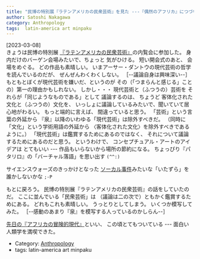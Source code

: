 ```yaml
---
title: "民博の特別展『ラテンアメリカの民衆芸術』を見た ---『偶然のアフリカ』につづいて今日も楽しい人類学！"
author: Satoshi Nakagawa
category: Anthropology
tags:  latin-america art minpaku
---
```


[2023-03-08]  
 きょうは民博の特別展
[『ラテンアメリカの民衆芸術』](https://www.artagenda.jp/exhibition/detail/8007)の内覧会に参加した。
身内だけのバーゲン会場みたいで、ちょっと
気がひける。
短い開会式のあと、
会場をめぐる。
どの作品も素晴しい。
いまアーサー・ダントウの現代芸術の哲学を読んでいるのだが、
ぜんぜんわくわくしない。
［--議論自身は興味深い--］
もともとぼくが現代芸術を嫌いだ、というのが
その（「つまらんと感じる」ことの）第一の理由かもしれない。
しかし・・・
現代芸術と（ふつうの）芸術を
それらが「同じようなものである」として
議論するのは、
ちょうど
客体化された文化と（ふつうの）文化を、
いっしょに議論しているみたいで、聞いていて居心地がわるい。
もっと端的に言えば、
間違っていると思う。
「芸術」という言葉の外延から
『泉』以降のいわゆる「現代芸術」は除外すべきだ。
（同時に「文化」という学術用語の外延から
〈客体化された文化〉を除外すべきであるように。）
「現代芸術」は鑑賞するためにあるのではなく、
それについて議論するためにあるのだと思う。
というわけで、
コンセプチュアル・アートのアイデアは
とてもいい ---
作品もいらないから場所の節約になる。
ちょっぴり『パタリロ』の「バーチャル落語」を思い出す
`(^^:)`

 サイエンスウォーズのきっかけとなった
[ソーカル事件](https://ja.wikipedia.org/wiki/%E3%82%BD%E3%83%BC%E3%82%AB%E3%83%AB%E4%BA%8B%E4%BB%B6)みたいな「いたずら」を誰かしないかな
`;-P`

 もとに戻ろう。
民博の特別展『ラテンアメリカの民衆芸術』の話をしていたのだ。
ここに並んでいる「民衆芸術」は
（議論は二の次で）ともかく鑑賞するためにある。
どれもこれも素晴しい。
うっとりとしてしまう。
いくつか模写してみた。
［--感動のあまり『泉』を模写する人っているのかしらん--］

 [先日の『アフリカの冒険的現代』](http://www.merapano.net/~satoshi/private/diary/2023-03-04-1.html)といい、
この頃とてもついている ---
面白い人類学を満喫できた。

- Category: [Anthropology](/categories.html#Anthropology)
- tags:  latin-america art minpaku
